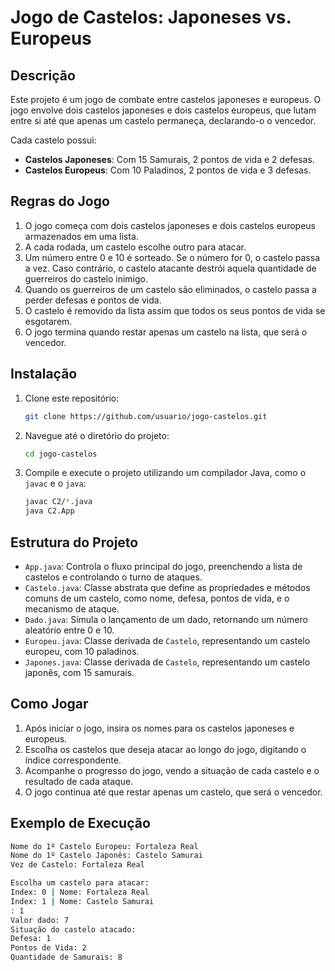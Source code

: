 # Jogo de Castelos: Japoneses vs. Europeus

## Descrição

Este projeto é um jogo de combate entre castelos japoneses e europeus. O jogo envolve dois castelos japoneses e dois castelos europeus, que lutam entre si até que apenas um castelo permaneça, declarando-o o vencedor.

Cada castelo possui:
- **Castelos Japoneses**: Com 15 Samurais, 2 pontos de vida e 2 defesas.
- **Castelos Europeus**: Com 10 Paladinos, 2 pontos de vida e 3 defesas.

## Regras do Jogo

1. O jogo começa com dois castelos japoneses e dois castelos europeus armazenados em uma lista.
2. A cada rodada, um castelo escolhe outro para atacar.
3. Um número entre 0 e 10 é sorteado. Se o número for 0, o castelo passa a vez. Caso contrário, o castelo atacante destrói aquela quantidade de guerreiros do castelo inimigo.
4. Quando os guerreiros de um castelo são eliminados, o castelo passa a perder defesas e pontos de vida.
5. O castelo é removido da lista assim que todos os seus pontos de vida se esgotarem.
6. O jogo termina quando restar apenas um castelo na lista, que será o vencedor.

## Instalação

1. Clone este repositório:
    ```bash
    git clone https://github.com/usuario/jogo-castelos.git
    ```

2. Navegue até o diretório do projeto:
    ```bash
    cd jogo-castelos
    ```

3. Compile e execute o projeto utilizando um compilador Java, como o `javac` e o `java`:
    ```bash
    javac C2/*.java
    java C2.App
    ```

## Estrutura do Projeto

- `App.java`: Controla o fluxo principal do jogo, preenchendo a lista de castelos e controlando o turno de ataques.
- `Castelo.java`: Classe abstrata que define as propriedades e métodos comuns de um castelo, como nome, defesa, pontos de vida, e o mecanismo de ataque.
- `Dado.java`: Simula o lançamento de um dado, retornando um número aleatório entre 0 e 10.
- `Europeu.java`: Classe derivada de `Castelo`, representando um castelo europeu, com 10 paladinos.
- `Japones.java`: Classe derivada de `Castelo`, representando um castelo japonês, com 15 samurais.

## Como Jogar

1. Após iniciar o jogo, insira os nomes para os castelos japoneses e europeus.
2. Escolha os castelos que deseja atacar ao longo do jogo, digitando o índice correspondente.
3. Acompanhe o progresso do jogo, vendo a situação de cada castelo e o resultado de cada ataque.
4. O jogo continua até que restar apenas um castelo, que será o vencedor.

## Exemplo de Execução

```bash
Nome do 1º Castelo Europeu: Fortaleza Real
Nome do 1º Castelo Japonês: Castelo Samurai
Vez de Castelo: Fortaleza Real

Escolha um castelo para atacar:
Index: 0 | Nome: Fortaleza Real
Index: 1 | Nome: Castelo Samurai
: 1
Valor dado: 7
Situação do castelo atacado:
Defesa: 1
Pontos de Vida: 2
Quantidade de Samurais: 8
